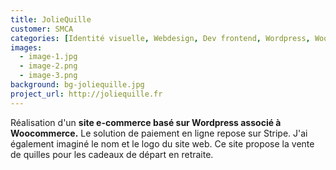 ```yaml
---
title: JolieQuille
customer: SMCA
categories: [Identité visuelle, Webdesign, Dev frontend, Wordpress, Woocommerce]
images:
  - image-1.jpg
  - image-2.png
  - image-3.png
background: bg-joliequille.jpg
project_url: http://joliequille.fr
---
```

Réalisation d'un **site e-commerce basé sur Wordpress associé à Woocommerce.** Le solution de paiement en ligne repose sur Stripe. J'ai également imaginé le nom et le logo du site web. Ce site propose la vente de quilles pour les cadeaux de départ en retraite.